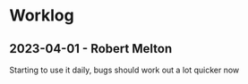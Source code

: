 Worklog
=======
2023-04-01 - Robert Melton
--------------------------
Starting to use it daily, bugs should work out a lot quicker now
